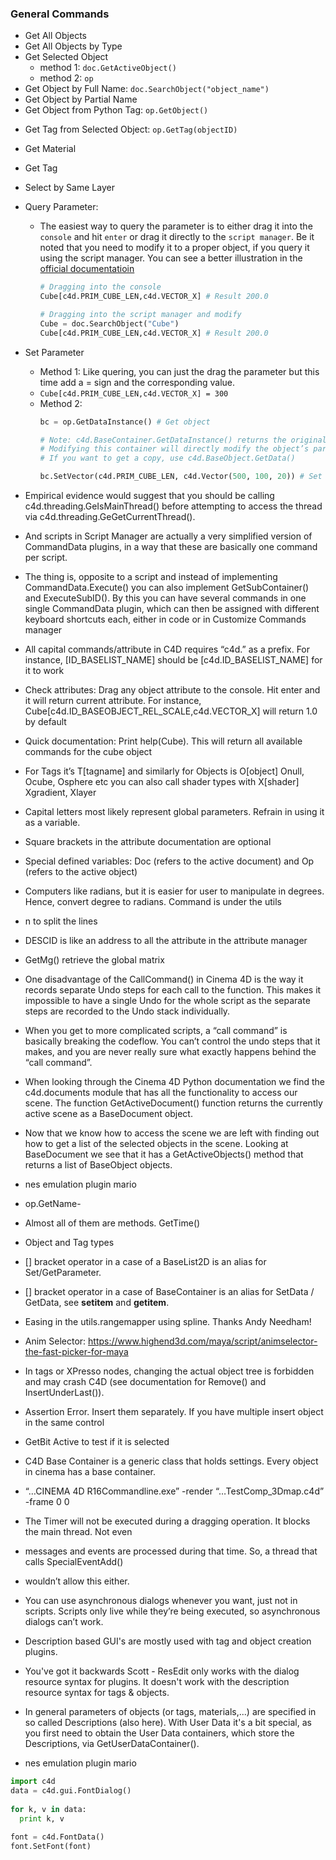 ### General Commands
* Get All Objects
* Get All Objects by Type
* Get Selected Object 
  * method 1: `doc.GetActiveObject()`
  * method 2: `op`
* Get Object by Full Name: `doc.SearchObject("object_name")`
* Get Object by Partial Name
* Get Object from Python Tag: `op.GetObject()`
- Get Tag from Selected Object: `op.GetTag(objectID)`
- Get Material
- Get Tag
- Select by Same Layer
- Query Parameter:
  - The easiest way to query the parameter is to either drag it into the `console` and hit `enter` or drag it directly to the `script manager`. Be it noted that you need to modify it to a proper object, if you query it using the script manager. You can see a better illustration in the [official documentatioin](https://developers.maxon.net/docs/Cinema4DPythonSDK/html/manuals/introduction/python_console.html)
      ```python
      # Dragging into the console
      Cube[c4d.PRIM_CUBE_LEN,c4d.VECTOR_X] # Result 200.0

      # Dragging into the script manager and modify
      Cube = doc.SearchObject("Cube")
      Cube[c4d.PRIM_CUBE_LEN,c4d.VECTOR_X] # Result 200.0
      ```
- Set Parameter
  - Method 1: Like quering, you can just the drag the parameter but this time add a = sign and the corresponding value.
  - `Cube[c4d.PRIM_CUBE_LEN,c4d.VECTOR_X] = 300`
  - Method 2:
      ```python
      bc = op.GetDataInstance() # Get object

      # Note: c4d.BaseContainer.GetDataInstance() returns the original container, NOT A COPY. 
      # Modifying this container will directly modify the object’s parameters.
      # If you want to get a copy, use c4d.BaseObject.GetData()

      bc.SetVector(c4d.PRIM_CUBE_LEN, c4d.Vector(500, 100, 20)) # Set Parameter
      ```

- Empirical evidence would suggest that you should be calling c4d.threading.GeIsMainThread() before attempting to access the thread via c4d.threading.GeGetCurrentThread().
- And scripts in Script Manager are actually a very simplified version of CommandData plugins, in a way that these are basically one command per script.
- The thing is, opposite to a script and instead of implementing CommandData.Execute() you can also implement GetSubContainer() and ExecuteSubID(). By this you can have several commands in one single CommandData plugin, which can then be assigned with different keyboard shortcuts each, either in code or in Customize Commands manager
- All capital commands/attribute in C4D requires “c4d.” as a prefix. For instance, [ID_BASELIST_NAME] should be [c4d.ID_BASELIST_NAME] for it to work
-	Check attributes: Drag any object attribute to the console. Hit enter and it will return current attribute. For instance, Cube[c4d.ID_BASEOBJECT_REL_SCALE,c4d.VECTOR_X] will return 1.0 by default
-	Quick documentation: Print help(Cube). This will return all available commands for the cube object
-	For Tags it’s T[tagname] and similarly for Objects is O[object] Onull, Ocube, Osphere etc you can also call shader types with X[shader] Xgradient, Xlayer
-	Capital letters most likely represent global parameters. Refrain in using it as a variable.
-	Square brackets in the attribute documentation are optional
-	Special defined variables: Doc (refers to the active document) and Op (refers to the active object)
-	Computers like radians, but it is easier for user to manipulate in degrees. Hence, convert degree to radians. Command is under the utils
-	n to split the lines
-	DESCID is like an address to all the attribute in the attribute manager
-	GetMg() retrieve the global matrix
-	One disadvantage of the CallCommand() in Cinema 4D is the way it records separate Undo steps for each call to the function. This makes it impossible to have a single Undo for the whole script as the separate steps are recorded to the Undo stack individually.
-	When you get to more complicated scripts, a “call command” is basically breaking the codeflow. You can’t control the undo steps that it makes, and you are never really sure what exactly happens behind the “call command”.
-	When looking through the Cinema 4D Python documentation we find the c4d.documents module that has all the functionality to access our scene. The function GetActiveDocument() function returns the currently active scene as a BaseDocument object.
-	Now that we know how to access the scene we are left with finding out how to get a list of the selected objects in the scene. Looking at BaseDocument we see that it has a GetActiveObjects() method that returns a list of BaseObject objects.
- nes emulation plugin mario
-	op.GetName-
-	Almost all of them are methods. GetTime()
-	Object and Tag types
-	[] bracket operator in a case of a BaseList2D is an alias for Set/GetParameter.
-	[] bracket operator in a case of BaseContainer is an alias for SetData / GetData, see __setitem__ and __getitem__.
-	Easing in the utils.rangemapper using spline. Thanks Andy Needham!
-	Anim Selector: https://www.highend3d.com/maya/script/animselector-the-fast-picker-for-maya
-	In tags or XPresso nodes, changing the actual object tree is forbidden and may crash C4D (see documentation for Remove() and InsertUnderLast()).
-	Assertion Error. Insert them separately. If you have multiple insert object in the same control
-	GetBit Active to test if it is selected
-	C4D Base Container is a generic class that holds settings. Every object in cinema has a base container.
-	“…CINEMA 4D R16Commandline.exe” -render “…TestComp_3Dmap.c4d” -frame 0 0
-	The Timer will not be executed during a dragging operation. It blocks the main thread. Not even
-	messages and events are processed during that time. So, a thread that calls SpecialEventAdd()
-	wouldn’t allow this either.
-	You can use asynchronous dialogs whenever you want, just not in scripts. Scripts only live while they’re being executed, so asynchronous dialogs can’t work.
- Description based GUI's are mostly used with tag and object creation plugins.
- You've got it backwards Scott - ResEdit only works with the dialog resource syntax for plugins. It doesn't work with the description resource syntax for tags & objects.
- In general parameters of objects (or tags, materials,...) are specified in so called Descriptions (also here). With User Data it's a bit special, as you first need to obtain the User Data containers, which store the Descriptions, via GetUserDataContainer().
- nes emulation plugin mario


```python
import c4d  
data = c4d.gui.FontDialog()  
  
for k, v in data:  
  print k, v  
  
font = c4d.FontData()  
font.SetFont(font)
```
